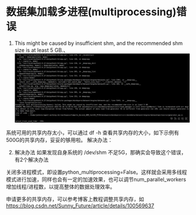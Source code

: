 # 数据集加载多进程(multiprocessing)错误

1. This might be caused by insufficient shm, and the recommended shm size is at least 5 GB.、
![报错截图](images/dataset01.png)

系统可用的共享内存太小，可以通过 df -h 查看共享内存的大小，如下示例有500G的共享内存，妥妥的够用啦。
解决办法：

2. 解决办法
如果发现自身系统的 /dev/shm 不足5G，那确实会导致这个错误，有2个解决办法

关闭多进程模式，即设置python_multiprocessing=False。这样就会采用多线程模式进行加速，同样也会有一定的加速效果，也可以调节num_parallel_workers增加线程/进程数，以提高整体的数据处理效率。

申请更多的共享内存，可以参考博客上教程调整共享内存，如 https://blog.csdn.net/Sunny_Future/article/details/100569637
